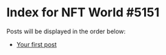 # Index for NFT World #5151
Posts will be displayed in the order below:

- [Your first post](./001-first.md)

